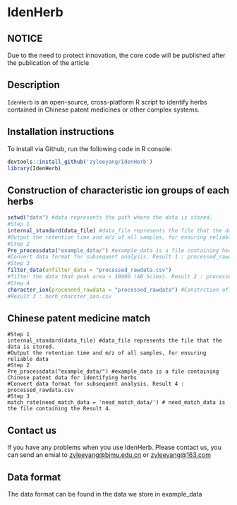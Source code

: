 # IdenHerb
## NOTICE
Due to the need to protect innovation, the core code will be published after the publication of the article
## Description
`IdenHerb` is an open-source, cross-platform R script to identify herbs contained in Chinese patent medicines or other complex systems.
## Installation instructions
To install via Github, run the following code in R console:
```R
devtools::install_github('zyleeyang/IdenHerb')
library(IdenHerb)
```
## Construction of characteristic ion groups of each herbs
```R
setwd("data") #data represents the path where the data is stored.
#Step 1
internal_standard(data_file) #data_file represents the file that the data is stored.
#Output the retention time and m/z of all samples, for ensuring reliable data
#Step 2
Pre_processdata("example_data/") #example_data is a file containing herbs' data for constructing of characteristic ion groups
#Convert data format for subsequent analysis. Result 1 : processed_rawdata.csv
#Step 3
filter_data(unfilter_data = "processed_rawdata.csv")
#filter the data that peak area > 10000 (AB Sciex). Result 2 : processed_rawdata (This is a file)
#Step 4
character_ion(proceseed_rawdata = "processed_rawdata") #Constrction of characteristic ion groups of each herbs
#Result 3 : herb_charcter_ion.csv
```
## Chinese patent medicine match
```
#Step 1
internal_standard(data_file) #data_file represents the file that the data is stored.
#Output the retention time and m/z of all samples, for ensuring reliable data
#Step 2
Pre_processdata("example_data/") #example_data is a file containing Chinese patent data for identifying herbs
#Convert data format for subsequent analysis. Result 4 : processed_rawdata.csv
#Step 3
match_rate(need_match_data = 'need_match_data/') # need_match_data is the file containing the Result 4.
```
## Contact us
If you have any problems when you use IdenHerb. Please contact us, you can send an emial to zyleeyang@bjmu.edu.cn or zyleeyang@163.com

## Data format
The data format can be found in the data we store in example_data
